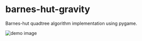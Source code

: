 # barnes-hut-gravity

Barnes-hut quadtree algorithm implementation using pygame.

![demo image](https://github.com/[ryanp8]/barnes-hut-gravity/blob/main/demo.png?raw=true)
